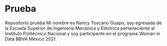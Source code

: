 # Prueba
Repositorio prueba
Mi nombre es Nancy Toscano Guapo, soy egresada de la Escuela Superior de Ingeniería Mecánica y Eléctrica perteneciente al Instituto Politécnico Nacional y soy participante en el programa Woman in Data BBVA México 2021.
